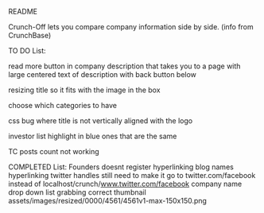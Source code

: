 README

Crunch-Off lets you compare company information side by side. (info from CrunchBase)

TO DO List:

read more button in company description that takes you to a page with large centered text of description with back button below

resizing title so it fits with the image in the box
    
choose which categories to have

css bug where title is not vertically aligned with the logo

investor list
    highlight in blue ones that are the same

TC posts count not working


    
COMPLETED List:
Founders doesnt register
hyperlinking blog names
hyperlinking twitter handles
    still need to make it go to twitter.com/facebook instead of localhost/crunch/www.twitter.com/facebook
company name drop down list
grabbing correct thumbnail
    assets/images/resized/0000/4561/4561v1-max-150x150.png
